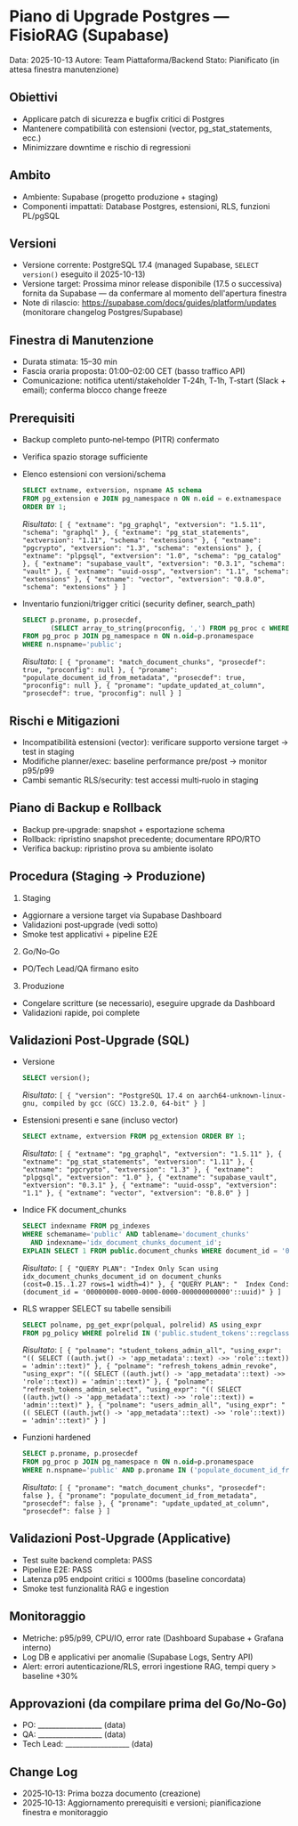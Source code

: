 # Piano di Upgrade Postgres — FisioRAG (Supabase)

Data: 2025-10-13
Autore: Team Piattaforma/Backend
Stato: Pianificato (in attesa finestra manutenzione)

## Obiettivi
- Applicare patch di sicurezza e bugfix critici di Postgres
- Mantenere compatibilità con estensioni (vector, pg_stat_statements, ecc.)
- Minimizzare downtime e rischio di regressioni

## Ambito
- Ambiente: Supabase (progetto produzione + staging)
- Componenti impattati: Database Postgres, estensioni, RLS, funzioni PL/pgSQL

## Versioni
- Versione corrente: PostgreSQL 17.4 (managed Supabase, `SELECT version()` eseguito il 2025-10-13)
- Versione target: Prossima minor release disponibile (17.5 o successiva) fornita da Supabase — da confermare al momento dell'apertura finestra
- Note di rilascio: https://supabase.com/docs/guides/platform/updates (monitorare changelog Postgres/Supabase)

## Finestra di Manutenzione
- Durata stimata: 15–30 min
- Fascia oraria proposta: 01:00–02:00 CET (basso traffico API)
- Comunicazione: notifica utenti/stakeholder T‑24h, T‑1h, T‑start (Slack + email); conferma blocco change freeze

## Prerequisiti
- Backup completo punto‑nel‑tempo (PITR) confermato
- Verifica spazio storage sufficiente
- Elenco estensioni con versioni/schema
  ```sql
  SELECT extname, extversion, nspname AS schema
  FROM pg_extension e JOIN pg_namespace n ON n.oid = e.extnamespace
  ORDER BY 1;
  ```
  *Risultato*: `[
  {
    "extname": "pg_graphql",
    "extversion": "1.5.11",
    "schema": "graphql"
  },
  {
    "extname": "pg_stat_statements",
    "extversion": "1.11",
    "schema": "extensions"
  },
  {
    "extname": "pgcrypto",
    "extversion": "1.3",
    "schema": "extensions"
  },
  {
    "extname": "plpgsql",
    "extversion": "1.0",
    "schema": "pg_catalog"
  },
  {
    "extname": "supabase_vault",
    "extversion": "0.3.1",
    "schema": "vault"
  },
  {
    "extname": "uuid-ossp",
    "extversion": "1.1",
    "schema": "extensions"
  },
  {
    "extname": "vector",
    "extversion": "0.8.0",
    "schema": "extensions"
  }
]`





- Inventario funzioni/trigger critici (security definer, search_path)
  ```sql
  SELECT p.proname, p.prosecdef,
         (SELECT array_to_string(proconfig, ',') FROM pg_proc c WHERE c.oid=p.oid) AS proconfig
  FROM pg_proc p JOIN pg_namespace n ON n.oid=p.pronamespace
  WHERE n.nspname='public';
  ```
  *Risultato*: `[
  {
    "proname": "match_document_chunks",
    "prosecdef": true,
    "proconfig": null
  },
  {
    "proname": "populate_document_id_from_metadata",
    "prosecdef": true,
    "proconfig": null
  },
  {
    "proname": "update_updated_at_column",
    "prosecdef": true,
    "proconfig": null
  }
]`



## Rischi e Mitigazioni
- Incompatibilità estensioni (vector): verificare supporto versione target → test in staging
- Modifiche planner/exec: baseline performance pre/post → monitor p95/p99
- Cambi semantic RLS/security: test accessi multi‑ruolo in staging

## Piano di Backup e Rollback
- Backup pre‑upgrade: snapshot + esportazione schema
- Rollback: ripristino snapshot precedente; documentare RPO/RTO
- Verifica backup: ripristino prova su ambiente isolato

## Procedura (Staging → Produzione)
1) Staging
- Aggiornare a versione target via Supabase Dashboard
- Validazioni post‑upgrade (vedi sotto)
- Smoke test applicativi + pipeline E2E
2) Go/No‑Go
- PO/Tech Lead/QA firmano esito
3) Produzione
- Congelare scritture (se necessario), eseguire upgrade da Dashboard
- Validazioni rapide, poi complete

## Validazioni Post‑Upgrade (SQL)
- Versione
  ```sql
  SELECT version();
  ```
  *Risultato*: `[
  {
    "version": "PostgreSQL 17.4 on aarch64-unknown-linux-gnu, compiled by gcc (GCC) 13.2.0, 64-bit"
  }
]` 


- Estensioni presenti e sane (incluso vector)
  ```sql
  SELECT extname, extversion FROM pg_extension ORDER BY 1;
  ```
  *Risultato*: `[
  {
    "extname": "pg_graphql",
    "extversion": "1.5.11"
  },
  {
    "extname": "pg_stat_statements",
    "extversion": "1.11"
  },
  {
    "extname": "pgcrypto",
    "extversion": "1.3"
  },
  {
    "extname": "plpgsql",
    "extversion": "1.0"
  },
  {
    "extname": "supabase_vault",
    "extversion": "0.3.1"
  },
  {
    "extname": "uuid-ossp",
    "extversion": "1.1"
  },
  {
    "extname": "vector",
    "extversion": "0.8.0"
  }
]`


- Indice FK document_chunks
  ```sql
  SELECT indexname FROM pg_indexes
  WHERE schemaname='public' AND tablename='document_chunks'
    AND indexname='idx_document_chunks_document_id';
  EXPLAIN SELECT 1 FROM public.document_chunks WHERE document_id = '00000000-0000-0000-0000-000000000000'::uuid;
  ```
  *Risultato*: `[
  {
    "QUERY PLAN": "Index Only Scan using idx_document_chunks_document_id on document_chunks  (cost=0.15..1.27 rows=1 width=4)"
  },
  {
    "QUERY PLAN": "  Index Cond: (document_id = '00000000-0000-0000-0000-000000000000'::uuid)"
  }
]`


- RLS wrapper SELECT su tabelle sensibili
  ```sql
  SELECT polname, pg_get_expr(polqual, polrelid) AS using_expr
  FROM pg_policy WHERE polrelid IN ('public.student_tokens'::regclass,'public.refresh_tokens'::regclass,'public.users'::regclass);
  ```
  *Risultato*: `[
  {
    "polname": "student_tokens_admin_all",
    "using_expr": "(( SELECT ((auth.jwt() -> 'app_metadata'::text) ->> 'role'::text)) = 'admin'::text)"
  },
  {
    "polname": "refresh_tokens_admin_revoke",
    "using_expr": "(( SELECT ((auth.jwt() -> 'app_metadata'::text) ->> 'role'::text)) = 'admin'::text)"
  },
  {
    "polname": "refresh_tokens_admin_select",
    "using_expr": "(( SELECT ((auth.jwt() -> 'app_metadata'::text) ->> 'role'::text)) = 'admin'::text)"
  },
  {
    "polname": "users_admin_all",
    "using_expr": "(( SELECT ((auth.jwt() -> 'app_metadata'::text) ->> 'role'::text)) = 'admin'::text)"
  }
]`


- Funzioni hardened
  ```sql
  SELECT p.proname, p.prosecdef
  FROM pg_proc p JOIN pg_namespace n ON n.oid=p.pronamespace
  WHERE n.nspname='public' AND p.proname IN ('populate_document_id_from_metadata','update_updated_at_column','match_document_chunks');
  ```
  *Risultato*: `[
  {
    "proname": "match_document_chunks",
    "prosecdef": false
  },
  {
    "proname": "populate_document_id_from_metadata",
    "prosecdef": false
  },
  {
    "proname": "update_updated_at_column",
    "prosecdef": false
  }
]`


## Validazioni Post‑Upgrade (Applicative)
- Test suite backend completa: PASS
- Pipeline E2E: PASS
- Latenza p95 endpoint critici ≤ 1000ms (baseline concordata)
- Smoke test funzionalità RAG e ingestion

## Monitoraggio
- Metriche: p95/p99, CPU/IO, error rate (Dashboard Supabase + Grafana interno)
- Log DB e applicativi per anomalie (Supabase Logs, Sentry API)
- Alert: errori autenticazione/RLS, errori ingestione RAG, tempi query > baseline +30%

## Approvazioni (da compilare prima del Go/No-Go)
- PO: __________________ (data)
- QA: __________________ (data)
- Tech Lead: __________________ (data)

## Change Log
- 2025‑10‑13: Prima bozza documento (creazione)
- 2025‑10‑13: Aggiornamento prerequisiti e versioni; pianificazione finestra e monitoraggio
